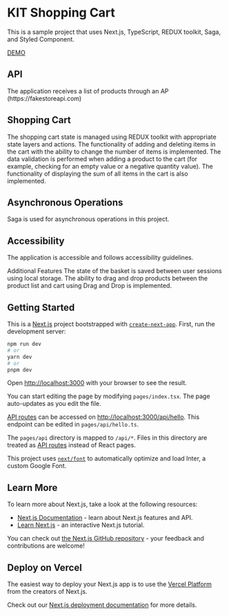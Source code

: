 <h1>KIT Shopping Cart</h1>
This is a sample project that uses Next.js, TypeScript, REDUX toolkit, Saga, and Styled Component.

[DEMO](https://next-redux-saga-shopping-cart.vercel.app)

<h2>API</h2>
The application receives a list of products through an AP (https://fakestoreapi.com)

<h2>Shopping Cart</h2>
The shopping cart state is managed using REDUX toolkit with appropriate state layers and actions. The functionality of adding and deleting items in the cart with the ability to change the number of items is implemented. The data validation is performed when adding a product to the cart (for example, checking for an empty value or a negative quantity value). The functionality of displaying the sum of all items in the cart is also implemented.

<h2>Asynchronous Operations</h2>
Saga is used for asynchronous operations in this project.

<h2>Accessibility</h2>
The application is accessible and follows accessibility guidelines.

Additional Features
The state of the basket is saved between user sessions using local storage.
The ability to drag and drop products between the product list and cart using Drag and Drop is implemented.
## Getting Started
This is a [Next.js](https://nextjs.org/) project bootstrapped with [`create-next-app`](https://github.com/vercel/next.js/tree/canary/packages/create-next-app).
First, run the development server:

```bash
npm run dev
# or
yarn dev
# or
pnpm dev
```

Open [http://localhost:3000](http://localhost:3000) with your browser to see the result.

You can start editing the page by modifying `pages/index.tsx`. The page auto-updates as you edit the file.

[API routes](https://nextjs.org/docs/api-routes/introduction) can be accessed on [http://localhost:3000/api/hello](http://localhost:3000/api/hello). This endpoint can be edited in `pages/api/hello.ts`.

The `pages/api` directory is mapped to `/api/*`. Files in this directory are treated as [API routes](https://nextjs.org/docs/api-routes/introduction) instead of React pages.

This project uses [`next/font`](https://nextjs.org/docs/basic-features/font-optimization) to automatically optimize and load Inter, a custom Google Font.

## Learn More

To learn more about Next.js, take a look at the following resources:

- [Next.js Documentation](https://nextjs.org/docs) - learn about Next.js features and API.
- [Learn Next.js](https://nextjs.org/learn) - an interactive Next.js tutorial.

You can check out [the Next.js GitHub repository](https://github.com/vercel/next.js/) - your feedback and contributions are welcome!

## Deploy on Vercel

The easiest way to deploy your Next.js app is to use the [Vercel Platform](https://vercel.com/new?utm_medium=default-template&filter=next.js&utm_source=create-next-app&utm_campaign=create-next-app-readme) from the creators of Next.js.

Check out our [Next.js deployment documentation](https://nextjs.org/docs/deployment) for more details.

